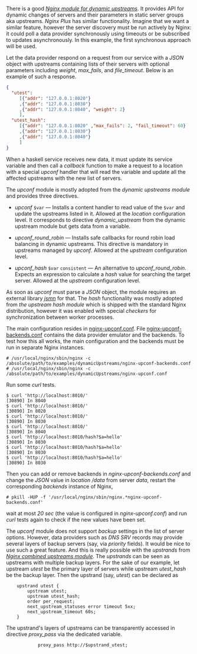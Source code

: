 There is a good [*Nginx module for dynamic
upstreams*](http://github.com/cubicdaiya/ngx_dynamic_upstream). It provides API
for dynamic changes of servers and their parameters in static server groups aka
upstreams. *Nginx Plus* has similar functionality. Imagine that we want a
similar feature, however the server discovery must be run actively by Nginx: it
could poll a data provider synchronously using timeouts or be subscribed to
updates asynchronously. In this example, the first synchronous approach will be
used.

Let the data provider respond on a request from our service with a *JSON* object
with upstreams containing lists of their servers with optional parameters
including *weight*, *max_fails*, and *file_timeout*. Below is an example of such
a response.

```json
{
  "utest":
     [{"addr": "127.0.0.1:8020"}
     ,{"addr": "127.0.0.1:8030"}
     ,{"addr": "127.0.0.1:8040", "weight": 2}
     ],
  "utest_hash":
     [{"addr": "127.0.0.1:8020" ,"max_fails": 2, "fail_timeout": 60}
     ,{"addr": "127.0.0.1:8030"}
     ,{"addr": "127.0.0.1:8040"}
     ]
}
```

When a haskell service receives new data, it must update its service variable
and then call a *callback* function to make a request to a location with a
special *upconf* handler that will read the variable and update all the affected
upstreams with the new list of servers.

The *upconf* module is mostly adopted from the *dynamic upstreams module* and
provides three directives.

- *upconf* ``$var`` &mdash; Installs a content handler to read value of the
  ``$var`` and update the upstreams listed in it. Allowed at the *location*
  configuration level. It corresponds to directive *dynamic_upstream* from the
  dynamic upstream module but gets data from a variable.

- *upconf_round_robin* &mdash; Installs safe callbacks for round robin load
  balancing in dynamic upstreams. This directive is mandatory in upstreams
  managed by *upconf*. Allowed at the *upstream* configuration level.

- *upconf_hash* ``$var`` ``consistent`` &mdash; An alternative to
  *upconf_round_robin*. Expects an expression to calculate a *hash* value for
  searching the target server. Allowed at the *upstream* configuration level.

As soon as *upconf* must parse a *JSON* object, the module requires an external
library [*jsmn*](http://github.com/zserge/jsmn) for that. The *hash*
functionality was mostly adopted from *the upstream hash module* which is
shipped with the standard Nginx distribution, however it was enabled with
special *checkers* for synchronization between worker processes.

The main configuration resides in [nginx-upconf.conf](nginx-upconf.conf). File
[nginx-upconf-backends.conf](nginx-upconf-backends.conf) contains the data
provider emulator and the backends. To test how this all works, the main
configuration and the backends must be run in separate Nginx instances.

```ShellSession
# /usr/local/nginx/sbin/nginx -c /absolute/path/to/examples/dynamicUpstreams/nginx-upconf-backends.conf
# /usr/local/nginx/sbin/nginx -c /absolute/path/to/examples/dynamicUpstreams/nginx-upconf.conf
```

Run some *curl* tests.

```ShellSession
$ curl 'http://localhost:8010/'
[30890] In 8040
$ curl 'http://localhost:8010/'
[30890] In 8020
$ curl 'http://localhost:8010/'
[30890] In 8030
$ curl 'http://localhost:8010/'
[30890] In 8040
$ curl 'http://localhost:8010/hash?$a=hello'
[30890] In 8030
$ curl 'http://localhost:8010/hash?$a=hello'
[30890] In 8030
$ curl 'http://localhost:8010/hash?$a=hello'
[30890] In 8030
```

Then you can add or remove backends in *nginx-upconf-backends.conf* and
change the *JSON* value in *location /data* from server *data*, restart the
corresponding *backends* instance of Nginx,

```ShellSession
# pkill -HUP -f '/usr/local/nginx/sbin/nginx.*nginx-upconf-backends.conf'
```

wait at most *20 sec* (the value is configured in *nginx-upconf.conf*) and run
*curl* tests again to check if the new values have been set.

The *upconf* module does not support *backup* settings in the list of server
options. However, data providers such as *DNS* *SRV* records may provide several
layers of backup servers (say, via *priority* fields). It would be nice to use
such a great feature. And this is really possible with the *upstrands* from
[*Nginx combined upstreams
module*](http://github.com/lyokha/nginx-combined-upstreams-module). The
*upstrands* can be seen as upstreams with multiple backup layers. For the sake
of our example, let upstream *utest* be the primary layer of servers while
upstream *utest_hash* be the backup layer. Then the upstrand (say, *utest*) can
be declared as

```nginx
    upstrand utest {
        upstream utest;
        upstream utest_hash;
        order per_request;
        next_upstream_statuses error timeout 5xx;
        next_upstream_timeout 60s;
    }
```

The upstrand's layers of upstreams can be transparently accessed in directive
*proxy_pass* via the dedicated variable.

```nginx
            proxy_pass http://$upstrand_utest;
```

